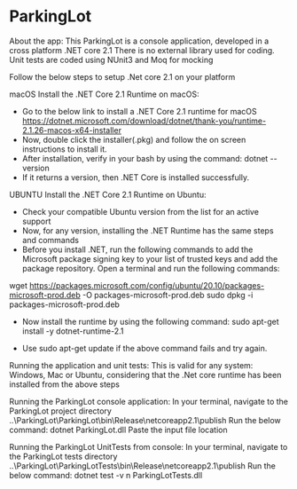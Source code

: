 # ParkingLot
About the app:
This ParkingLot is a console application, developed in a cross platform .NET core 2.1
There is no external library used for coding.
Unit tests are coded using NUnit3 and Moq for mocking

Follow the below steps to setup .Net core 2.1 on your platform

macOS
Install the .NET Core 2.1 Runtime on macOS:
- Go to the below link to install a .NET Core 2.1 runtime for macOS
 https://dotnet.microsoft.com/download/dotnet/thank-you/runtime-2.1.26-macos-x64-installer
- Now, double click the installer(.pkg) and follow the on screen instructions to install it.
- After installation, verify in your bash by using the command:
  dotnet --version
- If it returns a version, then .NET Core is installed successfully.

UBUNTU
Install the .NET Core 2.1 Runtime on Ubuntu:
- Check your compatible Ubuntu version from the list for an active support
- Now, for any version, installing the .NET Runtime has the same steps and commands
- Before you install .NET, run the following commands to add the Microsoft package signing key to your list of trusted keys and add the   
  package repository. Open a terminal and run the following commands:

wget https://packages.microsoft.com/config/ubuntu/20.10/packages-microsoft-prod.deb -O packages-microsoft-prod.deb
sudo dpkg -i packages-microsoft-prod.deb

- Now install the runtime by using the following command:
sudo apt-get install -y dotnet-runtime-2.1

- Use sudo apt-get update if the above command fails and try again.

Running the application and unit tests:
This is valid for any system: Windows, Mac or Ubuntu, considering that the .Net core runtime has been installed from the above steps

Running the ParkingLot console application:
In your terminal, navigate to the ParkingLot project directory ..\ParkingLot\ParkingLot\bin\Release\netcoreapp2.1\publish
Run the below command:
 dotnet ParkingLot.dll
 Paste the input file location


Running the ParkingLot UnitTests from console:
In your terminal, navigate to the ParkingLot tests directory ..\ParkingLot\ParkingLotTests\bin\Release\netcoreapp2.1\publish
Run the below command:
 dotnet test -v n ParkingLotTests.dll